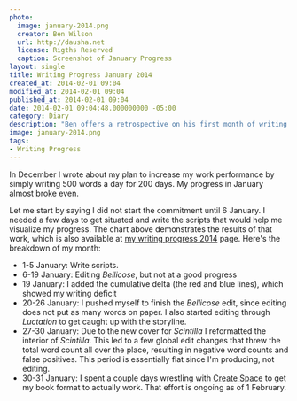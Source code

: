 ```yaml
---
photo:
  image: january-2014.png
  creator: Ben Wilson
  url: http://dausha.net
  license: Rigths Reserved
  caption: Screenshot of January Progress
layout: single
title: Writing Progress January 2014
created_at: 2014-02-01 09:04
modified_at: 2014-02-01 09:04
published_at: 2014-02-01 09:04
date: 2014-02-01 09:04:48.000000000 -05:00
category: Diary
description: "Ben offers a retrospective on his first month of writing with a goal and visual analytics."
image: january-2014.png
tags:
- Writing Progress
---
```


<!--Lead Paragraph-->

In December I wrote about my plan to increase my work performance by simply writing 500 words a day for 200 days. My progress in January almost broke even.

<!-- more -->

Let me start by saying I did not start the commitment until 6 January. I needed a few days to get situated and write the scripts that would help me visualize my progress. The chart above demonstrates the results of that work, which is also available at [my writing progress 2014](/writing-logs/2014-progress/) page. Here's the breakdown of my month:

* 1-5 January: Write scripts.
* 6-19 January: Editing *Bellicose*, but not at a good progress
* 19 January: I added the cumulative delta (the red and blue lines), which showed my writing deficit
* 20-26 January: I pushed myself to finish the *Bellicose* edit, since editing does not put as many words on paper. I also started editing through *Luctation* to get caught up with the storyline.
* 27-30 January: Due to the new cover for *Scintilla* I reformatted the interior of *Scintilla*. This led to a few global edit changes that threw the total word count all over the place, resulting in negative word counts and false positives. This period is essentially flat since I'm producing, not editing.
* 30-31 January: I spent a couple days wrestling with [Create Space](https://kdp.amazon.com/en_US/bookshelf) to get my book format to actually work. That effort is ongoing as of 1 February.
